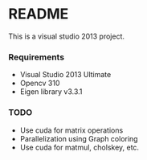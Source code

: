 # README #

This is a visual studio 2013 project.

### Requirements ###

* Visual Studio 2013 Ultimate
* Opencv 310
* Eigen library v3.3.1

### TODO ###

* Use cuda for matrix operations
* Parallelization using Graph coloring
* Use cuda for matmul, cholskey, etc.